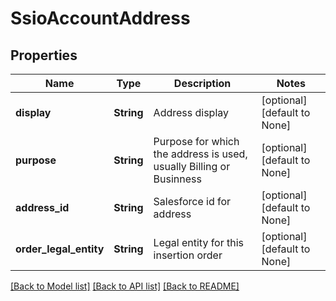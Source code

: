 # SsioAccountAddress

## Properties
Name | Type | Description | Notes
------------ | ------------- | ------------- | -------------
**display** | **String** | Address display | [optional] [default to None]
**purpose** | **String** | Purpose for which the address is used, usually Billing or Businness | [optional] [default to None]
**address_id** | **String** | Salesforce id for address | [optional] [default to None]
**order_legal_entity** | **String** | Legal entity for this insertion order | [optional] [default to None]

[[Back to Model list]](../README.md#documentation-for-models) [[Back to API list]](../README.md#documentation-for-api-endpoints) [[Back to README]](../README.md)


